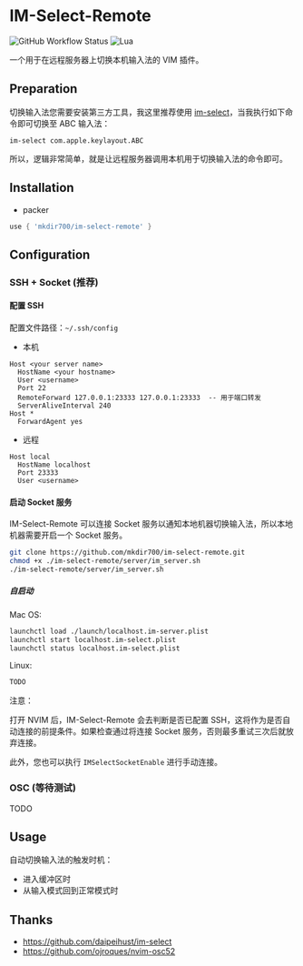# IM-Select-Remote

![GitHub Workflow Status](https://img.shields.io/github/actions/workflow/status/mkdir700/im-select-remote/default.yml?branch=main&style=for-the-badge)
![Lua](https://img.shields.io/badge/Made%20with%20Lua-blueviolet.svg?style=for-the-badge&logo=lua)

一个用于在远程服务器上切换本机输入法的 VIM 插件。

## Preparation

切换输入法您需要安装第三方工具，我这里推荐使用 [im-select](https://github.com/daipeihust/im-select)，当我执行如下命令即可切换至 ABC 输入法：

```
im-select com.apple.keylayout.ABC
```

所以，逻辑非常简单，就是让远程服务器调用本机用于切换输入法的命令即可。

## Installation

- packer

```lua
use { 'mkdir700/im-select-remote' }
```

## Configuration

### SSH + Socket (推荐)

#### 配置 SSH

配置文件路径：`~/.ssh/config`

- 本机

```
Host <your server name>
  HostName <your hostname>
  User <username>
  Port 22
  RemoteForward 127.0.0.1:23333 127.0.0.1:23333  -- 用于端口转发
  ServerAliveInterval 240
Host *
  ForwardAgent yes
```

- 远程

```
Host local
  HostName localhost
  Port 23333
  User <username>
```

#### 启动 Socket 服务

IM-Select-Remote 可以连接 Socket 服务以通知本地机器切换输入法，所以本地机器需要开启一个 Socket 服务。

```bash
git clone https://github.com/mkdir700/im-select-remote.git
chmod +x ./im-select-remote/server/im_server.sh
./im-select-remote/server/im_server.sh
```

##### 自启动

Mac OS:

```bash
launchctl load ./launch/localhost.im-server.plist
launchctl start localhost.im-select.plist
launchctl status localhost.im-select.plist
```

Linux:

```bash
TODO
```

注意：

打开 NVIM 后，IM-Select-Remote 会去判断是否已配置 SSH，这将作为是否自动连接的前提条件。如果检查通过将连接 Socket 服务，否则最多重试三次后就放弃连接。

此外，您也可以执行 `IMSelectSocketEnable` 进行手动连接。

### OSC (等待测试)

TODO

## Usage

自动切换输入法的触发时机：

- 进入缓冲区时
- 从输入模式回到正常模式时

## Thanks

- https://github.com/daipeihust/im-select
- https://github.com/ojroques/nvim-osc52

